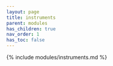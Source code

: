 ```yaml
---
layout: page
title: instruments
parent: modules
has_children: true
nav_order: 1
has_toc: false
---
```


{% include modules/instruments.md %}